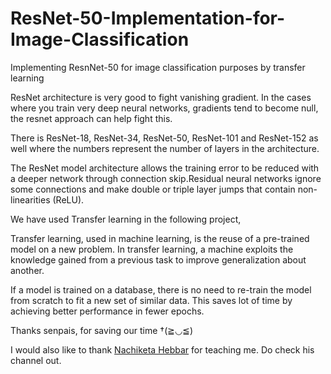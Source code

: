 # ResNet-50-Implementation-for-Image-Classification
Implementing ResnNet-50 for image classification purposes by transfer learning

ResNet architecture is very good to fight vanishing gradient. In the cases where you train very deep neural networks, gradients tend to become null, the resnet approach can help fight this.

There is ResNet-18, ResNet-34, ResNet-50, ResNet-101 and ResNet-152 as well where the numbers represent the number of layers in the architecture.

The ResNet model architecture allows the training error to be reduced with a deeper network through connection skip.Residual neural networks ignore some connections and make double or triple layer jumps that contain non-linearities (ReLU).

We have used Transfer learning in the following project,

Transfer learning, used in machine learning, is the reuse of a pre-trained model on a new problem. In transfer learning, a machine exploits the knowledge gained from a previous task to improve generalization about another.

If a model is trained on a database, there is no need to re-train the model from scratch to fit a new set of similar data.
This saves lot of time by achieving better performance in fewer epochs.

Thanks senpais, for saving our time †(≧◡≦)

I would also like to thank [Nachiketa Hebbar](https://www.youtube.com/watch?v=JcU72smpLJk&ab_channel=NachiketaHebbar) for teaching me. Do check his channel out.

